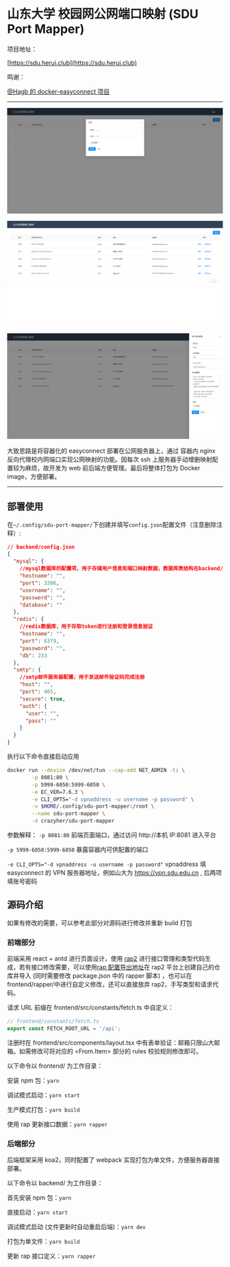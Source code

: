 # 山东大学 校园网公网端口映射 (SDU Port Mapper)

项目地址：

[https://sdu.herui.club](https://sdu.herui.club)

鸣谢：

[@Hagb 的 docker-easyconnect 项目](https://github.com/Hagb/docker-easyconnect)

---

![前端界面截图-登录](image/README/1619667863914.png)

![前端界面截图-列表](image/README/1619667665299.png)

![前端界面截图-配置](image/README/1619667770345.png)

大致思路是将容器化的 easyconnect 部署在公网服务器上，通过 容器内 nginx 反向代理校内网端口实现公网映射的功能。因每次 ssh 上服务器手动增删映射配置较为麻烦，故开发为 web 前后端方便管理。最后将整体打包为 Docker image，方便部署。

---

## 部署使用

在`~/.config/sdu-port-mapper/`下创建并填写`config.json`配置文件（注意删除注释）:

```json
// backend/config.json
{
  "mysql": {
    //mysql数据库的配置项，用于存储用户信息和端口映射数据，数据库表结构在backend/MysqlSchema.sql中给出，使用mysql执行该文件即可自动创建初始化库表
    "hostname": "",
    "port": 3306,
    "username": "",
    "password": "",
    "database": ""
  },
  "redis": {
    //redis数据库，用于存取token进行注册和登录信息验证
    "hostname": "",
    "port": 6379,
    "password": "",
    "db": 233
  },
  "smtp": {
    //smtp邮件服务器配置，用于发送邮件验证码完成注册
    "host": "",
    "port": 465,
    "secure": true,
    "auth": {
      "user": "",
      "pass": ""
    }
  }
}
```

执行以下命令直接启动应用

```bash
docker run --device /dev/net/tun --cap-add NET_ADMIN -ti \
        -p 8081:80 \
        -p 5999-6050:5999-6050 \
        -e EC_VER=7.6.3 \
        -e CLI_OPTS="-d vpnaddress -u username -p password" \
        -v $HOME/.config/sdu-port-mapper:/root \
        --name sdu-port-mapper \
        -d crazyher/sdu-port-mapper
```

参数解释：
`-p 8081:80`
前端页面端口，通过访问 http://本机 IP:8081 进入平台

`-p 5999-6050:5999-6050`
暴露容器内可供配置的端口

`-e CLI_OPTS="-d vpnaddress -u username -p password"`
vpnaddress 填 easyconnect 的 VPN 服务器地址，例如山大为 https://vpn.sdu.edu.cn , 后两项填账号密码

## 源码介绍

如果有修改的需要，可以参考此部分对源码进行修改并重新 build 打包

### 前端部分

前端采用 react + antd 进行页面设计，使用 [rap2](http://rap2.taobao.org/) 进行接口管理和类型代码生成，若有接口修改需要，可以使用[rap 配置导出地址](http://rap2api.taobao.org/repository/get?id=282201)在 rap2 平台上创建自己的仓库并导入 (同时需要修改 package.json 中的 rapper 脚本) ，也可以在 frontend/rapper/中进行自定义修改，还可以直接放弃 rap2，手写类型和请求代码。

请求 URL 前缀在 frontend/src/constants/fetch.ts 中自定义：

```ts
// frontend/constants/fetch.ts
export const FETCH_ROOT_URL = '/api';
```

注册时在 frontend/src/components/layout.tsx 中有表单验证：邮箱只限山大邮箱。如需修改可将对应的 <From.Item> 部分的 rules 校验规则修改即可。

以下命令以 frontend/ 为工作目录：

安装 npm 包：`yarn`

调试模式启动：`yarn start`

生产模式打包：`yarn build`

使用 rap 更新接口数据：`yarn rapper`

### 后端部分

后端框架采用 koa2，同时配置了 webpack 实现打包为单文件，方便服务器直接部署。

以下命令以 backend/ 为工作目录：

首先安装 npm 包：`yarn`

直接启动：`yarn start`

调试模式启动 (文件更新时自动重启后端)：`yarn dev`

打包为单文件：`yarn build`

更新 rap 接口定义：`yarn rapper`
